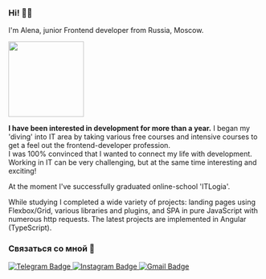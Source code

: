 ### Hi! 👋🏻

I'm Alena, junior Frontend developer from Russia, Moscow.

<div id="header">
  <img src="https://media.giphy.com/media/v1.Y2lkPTc5MGI3NjExMzA4YjZwY3U5eDhnNmFqNWcya3V5MTVoNWVxaXJ1a2p2OWFsemlkbCZlcD12MV9naWZzX3NlYXJjaCZjdD1n/3oKIPnAiaMCws8nOsE/giphy.gif"   width="150"/>
</div>


**I have been interested in development for more than a year.**
I began my 'diving' into IT area by taking various free courses and intensive courses to get a feel out the frontend-developer profession.<br>
I was 100% convinced that I wanted to connect my life with development. 
<quotation>Working in IT can be very challenging, but at the same time interesting and exciting!</quotation>

At the moment I've successfully graduated online-school 'ITLogia'.

While studying I completed a wide variety of projects: landing pages using Flexbox/Grid, various libraries and plugins, and SPA in pure JavaScript with numerous http requests. The latest projects are implemented in Angular (TypeScript).

### Связаться со мной 📲

<div id="badges">
  <a href="https://t.me/alvorobyova">
    <img src="https://img.shields.io/badge/Telegram-dodgerblue?style=for-the-badge&logo=telegram&logoColor=white" alt="Telegram Badge"/>
  </a>
  <a href="https://instagram.com/al.vorobyova">
    <img src="https://img.shields.io/badge/Instagram-slateblue?style=for-the-badge&logo=instagram&logoColor=white" alt="Instagram Badge"/>
  </a>
  <a href="mailto:alena.vorobyevaa@gmail.com">
    <img src="https://img.shields.io/badge/Gmail-tomato?style=for-the-badge&logo=gmail&logoColor=white" alt="Gmail Badge"/>
  </a>
</div>
